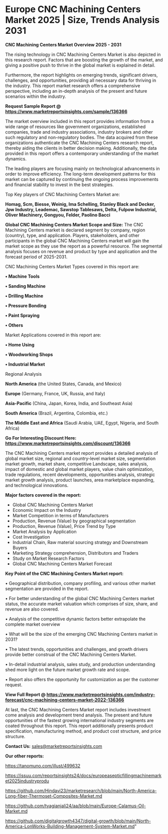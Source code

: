  # Europe CNC Machining Centers Market 2025 | Size, Trends Analysis 2031

<Strong> CNC Machining Centers Market Overview 2025 - 2031</strong>

The rising technology in CNC Machining Centers Market is also depicted in this research report. Factors that are boosting the growth of the market, and giving a positive push to thrive in the global market is explained in detail.

Furthermore, the report highlights on emerging trends, significant drivers, challenges, and opportunities, providing all necessary data for thriving in the industry. This report market research offers a comprehensive perspective, including an in-depth analysis of the present and future scenarios within the industry.

<strong>Request Sample Report @ <a href=https://www.marketreportsinsights.com/sample/136366>https://www.marketreportsinsights.com/sample/136366</a></strong>

The market overview included in this report provides information from a wide range of resources like government organizations, established companies, trade and industry associations, industry brokers and other such regulatory and non-regulatory bodies. The data acquired from these organizations authenticate the CNC Machining Centers research report, thereby aiding the clients in better decision making. Additionally, the data provided in this report offers a contemporary understanding of the market dynamics.

The leading players are focusing mainly on technological advancements in order to improve efficiency. The long-term development patterns for this market can be captured by continuing the ongoing process improvements and financial stability to invest in the best strategies.

Top Key players of CNC Machining Centers Market are:

<strong>Homag, Scm, Biesse, Weinig, Ima Schelling, Stanley Black and Decker, Jpw Industry, Leademac, Sawstop Tablesaws, Delta, Fulpow Industrial, Oliver Machinery, Gongyou, Felder, Paolino Bacci</strong>

<strong><b>Global CNC Machining Centers Market Scope and Size:</b></strong>
The CNC Machining Centers market is declared segment by company, region (country), type, and application. Players, stakeholders, and other participants in the global CNC Machining Centers market will gain the market scope as they use the report as a powerful resource. The segmental analysis focuses on revenue and product by type and application and the forecast period of 2025-2031.

CNC Machining Centers Market Types covered in this report are:

<strong>• Machine Tools

• Sanding Machine

• Drilling Machine

• Pressure Bonding

• Paint Spraying

• Others</strong>

Market Applications covered in this report are:

<strong>• Home Using

• Woodworking Shops

• Industrial Market</strong> 

Regional Analysis

<strong>North America</strong> (the United States, Canada, and Mexico)

<strong>Europe</strong> (Germany, France, UK, Russia, and Italy)

<strong>Asia-Pacific</strong> (China, Japan, Korea, India, and Southeast Asia)

<strong>South America</strong> (Brazil, Argentina, Colombia, etc.)

<strong>The Middle East and Africa</strong> (Saudi Arabia, UAE, Egypt, Nigeria, and South Africa)

<strong>Go For Interesting Discount Here: <a href=https://www.marketreportsinsights.com/discount/136366>https://www.marketreportsinsights.com/discount/136366</a></strong>

The CNC Machining Centers market report provides a detailed analysis of global market size, regional and country-level market size, segmentation market growth, market share, competitive Landscape, sales analysis, impact of domestic and global market players, value chain optimization, trade regulations, recent developments, opportunities analysis, strategic market growth analysis, product launches, area marketplace expanding, and technological innovations.

<strong><b>Major factors covered in the report:</b></strong>
<ul>
  <li>Global CNC Machining Centers Market </li>
  <li>Economic Impact on the Industry</li>
  <li>Market Competition in terms of Manufacturers</li>
  <li>Production, Revenue (Value) by geographical segmentation</li>
  <li>Production, Revenue (Value), Price Trend by Type</li>
  <li>Market Analysis by Application</li>
  <li>Cost Investigation</li>
  <li>Industrial Chain, Raw material sourcing strategy and Downstream Buyers</li>
  <li>Marketing Strategy comprehension, Distributors and Traders</li>
  <li>Study on Market Research Factors</li>
  <li>Global CNC Machining Centers Market Forecast</li>
</ul>

<strong><b>Key Point of the CNC Machining Centers Market report:</b></strong>

• Geographical distribution, company profiling, and various other market segmentation are provided in the report.

• For better understanding of the global CNC Machining Centers market status, the accurate market valuation which comprises of size, share, and revenue are also covered.

• Analysis of the competitive dynamic factors better extrapolate the complete market overview

• What will be the size of the emerging CNC Machining Centers market in 2031?

• The latest trends, opportunities and challenges, and growth drivers provide better construal of the CNC Machining Centers Market.

• In-detail industrial analysis, sales study, and production understanding shed more light on the future market growth rate and scope.

• Report also offers the opportunity for customization as per the customer request.

<strong><b>View Full Report @ <a href=https://www.marketreportsinsights.com/industry-forecast/cnc-machining-centers-market-2022-136366>https://www.marketreportsinsights.com/industry-forecast/cnc-machining-centers-market-2022-136366</a></b></strong>


At last, the CNC Machining Centers Market report includes investment come analysis and development trend analysis. The present and future opportunities of the fastest growing international industry segments are coated throughout this report. This report additionally presents product specification, manufacturing method, and product cost structure, and price structure.

<strong>Contact Us:</strong>
sales@marketreportsinsights.com

<strong>Our other reports:</strong>

<a href=https://tanomuno.com/illust/499632>https://tanomuno.com/illust/499632</a>

<a href=https://issuu.com/reportsinsights24/docs/europeasepticfillingmachinemarket2025industryprodu>https://issuu.com/reportsinsights24/docs/europeasepticfillingmachinemarket2025industryprodu</a>

<a href=https://github.com/Hindavi23/marketresearch/blob/main/North-America-Long-fiber-Thermoset-Composites-Market.md>https://github.com/Hindavi23/marketresearch/blob/main/North-America-Long-fiber-Thermoset-Composites-Market.md</a>

<a href=https://github.com/tyagianjali24/aa/blob/main/Europe-Calamus-Oil-Market.md>https://github.com/tyagianjali24/aa/blob/main/Europe-Calamus-Oil-Market.md</a>

<a href=https://github.com/digitalgrowth4347/digital-growth/blob/main/North-America-LonWorks-Building-Management-System-Market.md>https://github.com/digitalgrowth4347/digital-growth/blob/main/North-America-LonWorks-Building-Management-System-Market.md</a>"
